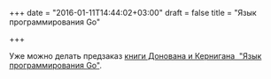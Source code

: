 +++
date = "2016-01-11T14:44:02+03:00"
draft = false
title = "Язык программирования Go"

+++

<p>Уже можно делать предзаказ <a href="https://www.ozon.ru/context/detail/id/34671680/">книги Донована и Кернигана&nbsp;&nbsp;&quot;Язык программирования Go&quot;</a>.</p>

